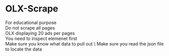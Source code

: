 # OLX-Scrape
For educational purpose \
Do not scrape all pages \
OLX displaying 20 ads per pages \
You need to inspect elemenet first \
Make sure you know what data to pull out \ 
Make sure you read the json file to locate the data 

